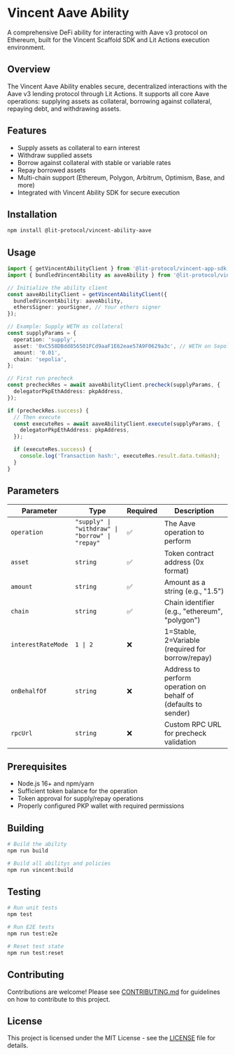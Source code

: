 # Vincent Aave Ability

A comprehensive DeFi ability for interacting with Aave v3 protocol on Ethereum, built for the Vincent
Scaffold SDK and Lit Actions execution environment.

## Overview

The Vincent Aave Ability enables secure, decentralized interactions with the Aave v3 lending protocol
through Lit Actions. It supports all core Aave operations: supplying assets as collateral, borrowing
against collateral, repaying debt, and withdrawing assets.

## Features

- Supply assets as collateral to earn interest
- Withdraw supplied assets
- Borrow against collateral with stable or variable rates
- Repay borrowed assets
- Multi-chain support (Ethereum, Polygon, Arbitrum, Optimism, Base, and more)
- Integrated with Vincent Ability SDK for secure execution

## Installation

```bash
npm install @lit-protocol/vincent-ability-aave
```

## Usage

```typescript
import { getVincentAbilityClient } from '@lit-protocol/vincent-app-sdk';
import { bundledVincentAbility as aaveAbility } from '@lit-protocol/vincent-ability-aave';

// Initialize the ability client
const aaveAbilityClient = getVincentAbilityClient({
  bundledVincentAbility: aaveAbility,
  ethersSigner: yourSigner, // Your ethers signer
});

// Example: Supply WETH as collateral
const supplyParams = {
  operation: 'supply',
  asset: '0xC558DBdd856501FCd9aaF1E62eae57A9F0629a3c', // WETH on Sepolia
  amount: '0.01',
  chain: 'sepolia',
};

// First run precheck
const precheckRes = await aaveAbilityClient.precheck(supplyParams, {
  delegatorPkpEthAddress: pkpAddress,
});

if (precheckRes.success) {
  // Then execute
  const executeRes = await aaveAbilityClient.execute(supplyParams, {
    delegatorPkpEthAddress: pkpAddress,
  });

  if (executeRes.success) {
    console.log('Transaction hash:', executeRes.result.data.txHash);
  }
}
```

## Parameters

| Parameter          | Type                                            | Required | Description                                                    |
| ------------------ | ----------------------------------------------- | -------- | -------------------------------------------------------------- |
| `operation`        | `"supply" \| "withdraw" \| "borrow" \| "repay"` | ✅       | The Aave operation to perform                                  |
| `asset`            | `string`                                        | ✅       | Token contract address (0x format)                             |
| `amount`           | `string`                                        | ✅       | Amount as a string (e.g., "1.5")                               |
| `chain`            | `string`                                        | ✅       | Chain identifier (e.g., "ethereum", "polygon")                 |
| `interestRateMode` | `1 \| 2`                                        | ❌       | 1=Stable, 2=Variable (required for borrow/repay)               |
| `onBehalfOf`       | `string`                                        | ❌       | Address to perform operation on behalf of (defaults to sender) |
| `rpcUrl`           | `string`                                        | ❌       | Custom RPC URL for precheck validation                         |

## Prerequisites

- Node.js 16+ and npm/yarn
- Sufficient token balance for the operation
- Token approval for supply/repay operations
- Properly configured PKP wallet with required permissions

## Building

```bash
# Build the ability
npm run build

# Build all abilitys and policies
npm run vincent:build
```

## Testing

```bash
# Run unit tests
npm test

# Run E2E tests
npm run test:e2e

# Reset test state
npm run test:reset
```

## Contributing

Contributions are welcome! Please see [CONTRIBUTING.md](../../CONTRIBUTING.md) for guidelines on how
to contribute to this project.

## License

This project is licensed under the MIT License - see the [LICENSE](../../LICENSE) file for details.
